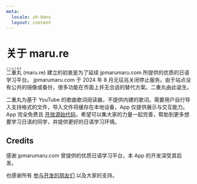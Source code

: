 ```yaml
---
meta:
  locale: zh-Hans
  layout: content
---
```


# 关于 maru.re

<ruby font-jp-serif><rb>二重丸</rb><rt>にじゅうまる</rt></ruby> (maru.re) 建立的初衷是为了延续 jpmarumaru.com 所提供的优质的日语学习平台。
jpmarumaru.com 于 2024 年 8 月无征兆关闭停止服务。由于站点没有公共的镜像或备份，很多功能在市面上并无合适的替代方案。二重丸由此诞生。

二重丸为基于 YouTube 的歌曲歌词阅读器，不提供内建的歌词。需要用户自行导入支持格式的文件，导入文件将缓存在本地设备，App 仅提供展示与交互能力。
App 完全免费且 <a href="https://github.com/maru-re/maru" target="_blank">开放源始代码</a>，希望可以集大家的力量一起完善，帮助到更多想要学习日语的同学，并提供更好的日语学习环境。

## Credits

感谢 jpmarumaru.com 曾提供的优质日语学习平台，本 App 的开发深受其启发。

也感谢所有 <a href="https://github.com/maru-re/maru/graphs/contributors" target="_blank">参与开发的朋友们</a> 以及大家的支持。

<BuildInfo />
